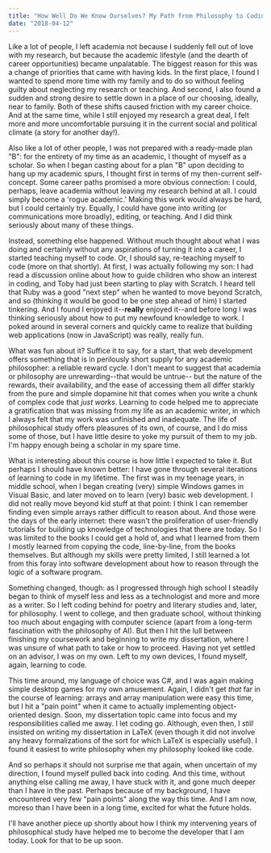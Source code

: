 ```yaml
---
title: "How Well Do We Know Ourselves? My Path from Philosophy to Coding"
date: "2018-04-12"
---
```


Like a lot of people, I left academia not because I suddenly fell out of love with my research, but because the academic lifestyle (and the dearth of career opportunities) became unpalatable. The biggest reason for this was a change of priorities that came with having kids. In the first place, I found I wanted to spend more time with my family and to do so without feeling guilty about neglecting my research or teaching. And second, I also found a sudden and strong desire to settle down in a place of our choosing, ideally, near to family. Both of these shifts caused friction with my career choice. And at the same time, while I still enjoyed my research a great deal, I felt more and more uncomfortable pursuing it in the current social and political climate (a story for another day!).

Also like a lot of other people, I was not prepared with a ready-made plan "B": for the entirety of my time as an academic, I thought of myself as a scholar. So when I began casting about for a plan "B" upon deciding to hang up my academic spurs, I thought first in terms of my then-current self-concept. Some career paths promised a more obvious connection: I could, perhaps, leave academia without leaving my research behind at all. I could simply become a 'rogue academic.' Making this work would always be hard, but I could certainly try. Equally, I could have gone into writing (or communications more broadly), editing, or teaching. And I did think seriously about many of these things.

Instead, something else happened. Without much thought about what I was doing and certainly without any aspirations of turning it into a career, I started teaching myself to code. Or, I should say, re-teaching myself to code (more on that shortly). At first, I was actually following my son: I had read a discussion online about how to guide children who show an interest in coding, and Toby had just been starting to play with Scratch. I heard tell that Ruby was a good "next step" when he wanted to move beyond Scratch, and so (thinking it would be good to be one step ahead of him) I started tinkering. And I found I enjoyed it--**really** enjoyed it--and before long I was thinking seriously about how to put my newfound knowledge to work. I poked around in several corners and quickly came to realize that building web applications (now in JavaScript) was really, really fun.

What was fun about it? Suffice it to say, for a start, that web development offers something that is in perilously short supply for any academic philosopher: a reliable reward cycle. I don't meant to suggest that academia or philosophy are unrewarding--that would be untrue-- but the nature of the rewards, their availability, and the ease of accessing them all differ starkly from the pure and simple dopamine hit that comes when you write a chunk of complex code that *just works*. Learning to code helped me to appreciate a gratification that was missing from my life as an academic writer, in which I always felt that my work was unfinished and inadequate. The life of philosophical study offers pleasures of its own, of course, and I do miss some of those, but I have little desire to yoke my pursuit of them to my job. I'm happy enough being a scholar in my spare time.

What is interesting about this course is how little I expected to take it. But perhaps I should have known better: I have gone through several iterations of learning to code in my lifetime. The first was in my teenage years, in middle school, when I began creating (very) simple Windows games in Visual Basic, and later moved on to learn (very) basic web development. I did not really move beyond kid stuff at that point: I think I can remember finding even simple arrays rather difficult to reason about. And those were the days of the early internet: there wasn't the proliferation of user-friendly tutorials for building up knowledge of technologies that there are today. So I was limited to the books I could get a hold of, and what I learned from them I mostly learned from copying the code, line-by-line, from the books themselves. But although my skills were pretty limited, I still learned a lot from this foray into software development about how to reason through the logic of a software program.

Something changed, though: as I progressed through high school I steadily began to think of myself less and less as a technologist and more and more as a writer. So I left coding behind for poetry and literary studies and, later, for philosophy. I went to college, and then graduate school, without thinking too much about engaging with computer science (apart from a long-term fascination with the philosophy of AI). But then I hit the lull between finishing my coursework and beginning to write my dissertation, where I was unsure of what path to take or how to proceed. Having not yet settled on an advisor, I was on my own. Left to my own devices, I found myself, again, learning to code.

This time around, my language of choice was C#, and I was again making simple desktop games for my own amusement. Again, I didn't get _that_ far in the course of learning: arrays and array manipulation were easy this time, but I hit a "pain point" when it came to actually implementing object-oriented design. Soon, my dissertation topic came into focus and my responsibilities called me away. I let coding go. Although, even then, I _still_ insisted on writing my dissertation in LaTeX (even though it did not involve any heavy formalizations of the sort for which LaTeX is especially useful). I found it easiest to write philosophy when my philosophy looked like code.

And so perhaps it should not surprise me that again, when uncertain of my direction, I found myself pulled back into coding. And this time, without anything else calling me away, I have stuck with it, and gone much deeper than I have in the past. Perhaps because of my background, I have encountered very few "pain points" along the way this time. And I am now, moreso than I have been in a long time, excited for what the future holds.

I'll have another piece up shortly about how I think my intervening years of philosophical study have helped me to become the developer that I am today. Look for that to be up soon.